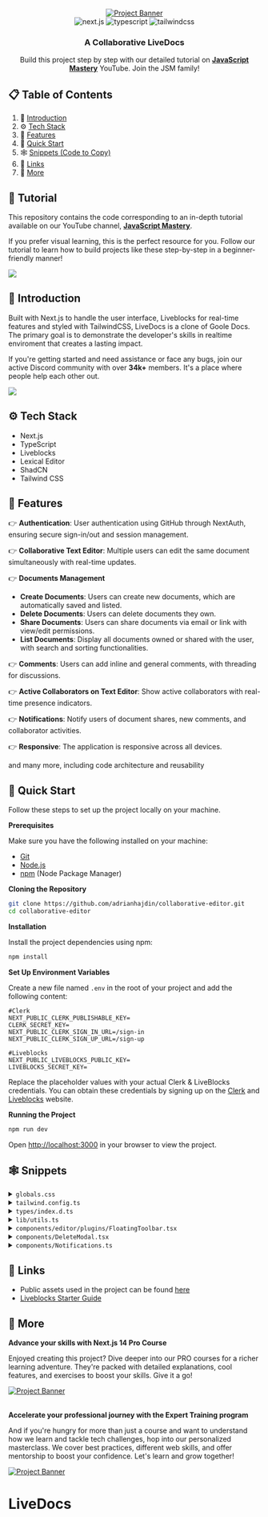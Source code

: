 <div align="center">
  <br />
    <a href="https://youtu.be/y5vE8y_f_OM" target="_blank">
      <img src="https://github.com/user-attachments/assets/eaaeb1f0-22da-46be-9e29-9bef70e0039d" alt="Project Banner">
    </a>
  <br />

  <div>
    <img src="https://img.shields.io/badge/-Next_JS-black?style=for-the-badge&logoColor=white&logo=nextdotjs&color=61DAFB" alt="next.js" />
    <img src="https://img.shields.io/badge/-TypeScript-black?style=for-the-badge&logoColor=white&logo=typescript&color=3178C6" alt="typescript" />
    <img src="https://img.shields.io/badge/-Tailwind_CSS-black?style=for-the-badge&logoColor=white&logo=tailwindcss&color=06B6D4" alt="tailwindcss" />
  </div>

  <h3 align="center">A Collaborative LiveDocs</h3>

   <div align="center">
     Build this project step by step with our detailed tutorial on <a href="https://www.youtube.com/@javascriptmastery/videos" target="_blank"><b>JavaScript Mastery</b></a> YouTube. Join the JSM family!
    </div>
</div>

## 📋 <a name="table">Table of Contents</a>

1. 🤖 [Introduction](#introduction)
2. ⚙️ [Tech Stack](#tech-stack)
3. 🔋 [Features](#features)
4. 🤸 [Quick Start](#quick-start)
5. 🕸️ [Snippets (Code to Copy)](#snippets)
6. 🔗 [Links](#links)
7. 🚀 [More](#more)

## 🚨 Tutorial

This repository contains the code corresponding to an in-depth tutorial available on our YouTube channel, <a href="https://www.youtube.com/@javascriptmastery/videos" target="_blank"><b>JavaScript Mastery</b></a>. 

If you prefer visual learning, this is the perfect resource for you. Follow our tutorial to learn how to build projects like these step-by-step in a beginner-friendly manner!

<a href="https://youtu.be/y5vE8y_f_OM" target="_blank"><img src="https://github.com/sujatagunale/EasyRead/assets/151519281/1736fca5-a031-4854-8c09-bc110e3bc16d" /></a>

## <a name="introduction">🤖 Introduction</a>

Built with Next.js to handle the user interface, Liveblocks for real-time features and styled with TailwindCSS, LiveDocs is a clone of Goole Docs. The primary goal is to demonstrate the developer's skills in realtime enviroment that creates a lasting impact.

If you're getting started and need assistance or face any bugs, join our active Discord community with over **34k+** members. It's a place where people help each other out.

<a href="https://discord.com/invite/n6EdbFJ" target="_blank"><img src="https://github.com/sujatagunale/EasyRead/assets/151519281/618f4872-1e10-42da-8213-1d69e486d02e" /></a>

## <a name="tech-stack">⚙️ Tech Stack</a>

- Next.js
- TypeScript
- Liveblocks
- Lexical Editor
- ShadCN
- Tailwind CSS

## <a name="features">🔋 Features</a>

👉 **Authentication**: User authentication using GitHub through NextAuth, ensuring secure sign-in/out and session management.

👉 **Collaborative Text Editor**: Multiple users can edit the same document simultaneously with real-time updates.

👉 **Documents Management**
   - **Create Documents**: Users can create new documents, which are automatically saved and listed.
   - **Delete Documents**: Users can delete documents they own.
   - **Share Documents**: Users can share documents via email or link with view/edit permissions.
   - **List Documents**: Display all documents owned or shared with the user, with search and sorting functionalities.

👉 **Comments**: Users can add inline and general comments, with threading for discussions.

👉 **Active Collaborators on Text Editor**: Show active collaborators with real-time presence indicators.

👉 **Notifications**: Notify users of document shares, new comments, and collaborator activities.

👉 **Responsive**: The application is responsive across all devices.

and many more, including code architecture and reusability 

## <a name="quick-start">🤸 Quick Start</a>

Follow these steps to set up the project locally on your machine.

**Prerequisites**

Make sure you have the following installed on your machine:

- [Git](https://git-scm.com/)
- [Node.js](https://nodejs.org/en)
- [npm](https://www.npmjs.com/) (Node Package Manager)

**Cloning the Repository**

```bash
git clone https://github.com/adrianhajdin/collaborative-editor.git
cd collaborative-editor
```

**Installation**

Install the project dependencies using npm:

```bash
npm install
```

**Set Up Environment Variables**

Create a new file named `.env` in the root of your project and add the following content:

```env
#Clerk
NEXT_PUBLIC_CLERK_PUBLISHABLE_KEY=
CLERK_SECRET_KEY=
NEXT_PUBLIC_CLERK_SIGN_IN_URL=/sign-in
NEXT_PUBLIC_CLERK_SIGN_UP_URL=/sign-up

#Liveblocks
NEXT_PUBLIC_LIVEBLOCKS_PUBLIC_KEY=
LIVEBLOCKS_SECRET_KEY=
```

Replace the placeholder values with your actual Clerk & LiveBlocks credentials. You can obtain these credentials by signing up on the [Clerk](https://clerk.com/) and [Liveblocks](liveblocks.io/) website.

**Running the Project**

```bash
npm run dev
```

Open [http://localhost:3000](http://localhost:3000) in your browser to view the project.

## <a name="snippets">🕸️ Snippets</a>

<details>
<summary><code>globals.css</code></summary>

```css
@tailwind base;
@tailwind components;
@tailwind utilities;

/* @import "@liveblocks/react-ui/styles.css"; */
/* @import "@liveblocks/react-lexical/styles.css"; */

/* @import "../styles/dark-theme.css"; */

/* ========================================== TAILWIND STYLES */
@layer base {
  :root {
    background: #09111f;
    color: #fff;
    margin: 0;
  }

  .custom-scrollbar::-webkit-scrollbar {
    width: 4px;
    height: 4px;
    border-radius: 50px;
  }

  .custom-scrollbar::-webkit-scrollbar-track {
    background: #09090a;
  }

  .custom-scrollbar::-webkit-scrollbar-thumb {
    background: #2e3d5b;
    border-radius: 50px;
  }

  .custom-scrollbar::-webkit-scrollbar-thumb:hover {
    background: #7878a3;
  }
}

@layer utilities {
  .text-28-semibold {
    @apply text-[28px] font-semibold;
  }
  .text-10-regular {
    @apply text-[10px] font-normal;
  }

  .gradient-blue {
    @apply bg-gradient-to-t from-blue-500 to-blue-400;
  }
  .gradient-red {
    @apply bg-gradient-to-t from-red-500 to-red-400;
  }

  .shad-dialog {
    @apply w-full max-w-[400px] rounded-xl border-none bg-doc bg-cover px-5 py-7 shadow-xl sm:min-w-[500px] !important;
  }

  .shad-dialog button {
    @apply focus:ring-0 focus:ring-offset-0 focus-visible:border-none focus-visible:outline-none focus-visible:ring-transparent focus-visible:ring-offset-0 !important;
  }

  .shad-select {
    @apply w-fit border-none bg-transparent text-blue-100 !important;
  }

  .shad-select svg {
    @apply ml-1 mt-1;
  }

  .shad-select-item {
    @apply cursor-pointer bg-dark-200 text-blue-100 focus:bg-dark-300 hover:bg-dark-300 focus:text-blue-100 !important;
  }

  .shad-popover {
    @apply w-[460px] border-none bg-dark-200 shadow-lg !important;
  }

  .floating-toolbar {
    @apply flex w-full min-w-max items-center justify-center gap-2 rounded-lg bg-dark-350 p-1.5 shadow-xl;
  }

  .floating-toolbar-btn {
    @apply relative inline-flex size-8 items-center justify-center whitespace-nowrap rounded-md text-sm font-medium transition-colors focus-visible:outline-none focus-visible:ring-1 disabled:pointer-events-none disabled:opacity-50;
  }

  .toolbar-wrapper {
    @apply z-50 custom-scrollbar w-screen overflow-auto border-y border-dark-300 bg-dark-100 pl-3 pr-4 shadow-sm;
  }

  .editor-wrapper {
    @apply custom-scrollbar h-[calc(100vh-140px)] gap-5 overflow-auto px-5 pt-5 lg:flex-row lg:items-start lg:justify-center  xl:gap-10 xl:pt-10;
  }

  .header {
    @apply min-h-[92px] min-w-full flex-nowrap bg-dark-100 flex w-full items-center justify-between gap-2 px-4;
  }

  .document-list-container {
    @apply flex flex-col items-center mb-10 w-full gap-10 px-5;
  }

  .document-list-title {
    @apply max-w-[730px] items-end flex w-full justify-between;
  }

  .document-list-item {
    @apply flex items-center justify-between gap-4 rounded-lg bg-doc bg-cover p-5 shadow-xl;
  }

  .document-list-empty {
    @apply flex w-full max-w-[730px] flex-col items-center justify-center gap-5 rounded-lg bg-dark-200 px-10 py-8;
  }

  .document-title-input {
    @apply min-w-[78px] border-none bg-transparent px-0 text-left text-base font-semibold leading-[24px] focus-visible:ring-0 focus-visible:ring-offset-0 disabled:text-black sm:text-xl md:text-center !important;
  }

  .document-title {
    @apply line-clamp-1 border-dark-400 text-base font-semibold leading-[24px] sm:pl-0 sm:text-xl;
  }

  .view-only-tag {
    @apply rounded-md bg-dark-400/50 px-2 py-0.5 text-xs text-blue-100/50;
  }

  .collaborators-list {
    @apply hidden items-center justify-end -space-x-3 overflow-hidden sm:flex;
  }

  .share-input {
    @apply h-11 flex-1 border-none bg-dark-400 focus-visible:ring-0 focus-visible:ring-offset-0 !important;
  }

  .remove-btn {
    @apply rounded-lg bg-transparent px-0 text-red-500 hover:bg-transparent;
  }

  .comments-container {
    @apply mb-10 space-y-4 lg:w-fit flex w-full flex-col items-center justify-center;
  }

  .comment-composer {
    @apply w-full max-w-[800px] border border-dark-300 bg-dark-200 shadow-sm lg:w-[350px];
  }

  .comment-thread {
    @apply w-full max-w-[800px] border border-dark-300 bg-dark-200 shadow-sm lg:w-[350px] transition-all;
  }

  .loader {
    @apply flex size-full h-screen items-center justify-center gap-3 text-white;
  }

  /* ======================== Auth Pages */
  .auth-page {
    @apply flex h-screen w-full flex-col items-center justify-center gap-10;
  }

  /* ======================== Home Page */
  .home-container {
    @apply relative flex min-h-screen w-full flex-col items-center gap-5 sm:gap-10;
  }

  .document-ul {
    @apply flex w-full max-w-[730px] flex-col gap-5;
  }

  /* ======================== CollaborativeRoom */
  .collaborative-room {
    @apply flex size-full max-h-screen flex-1 flex-col items-center overflow-hidden;
  }
}

/* ======================== Clerk Override */
.cl-avatarBox {
  width: 36px;
  height: 36px;
}

.cl-userButtonTrigger {
  height: fit-content !important;
}

.cl-cardBox,
.cl-signIn-start,
.cl-signUp-start,
.cl-footer {
  background: #060d18;
  box-shadow: none;
  padding: 20px;
}

.cl-socialButtonsBlockButton,
.cl-socialButtonsBlockButton:hover {
  height: 40px;
  background-color: #3371ff;
  color: #fff;
}

.cl-internal-2gzuzc {
  filter: brightness(1000%);
}

.cl-logoBox {
  height: 52px;
}

/* ======================== Liveblocks Override */
.lb-root {
  --lb-accent-subtle: #0b1527;
  --lb-radius: 0px;
  --lb-dynamic-background: #1b2840;
}

.lb-comment,
.lb-thread-comments,
.lb-composer,
.lb-comment-reaction {
  background-color: #0f1c34;
  color: #fff;
}

.lb-button {
  --lb-foreground-moderate: #fff;
}

.lb-button:where([data-variant="primary"]) {
  background-color: #161e30;
  color: #b4c6ee;
  padding: 8px;
}

.lb-button:where(
    [data-variant="default"]:not(
        :is(
            :enabled:hover,
            :enabled:focus-visible,
            [aria-expanded="true"],
            [aria-selected="true"]
          )
      )
  ) {
  color: #b4c6ee;
}

.lb-button:where(
    :enabled:hover,
    :enabled:focus-visible,
    [aria-expanded="true"],
    [aria-selected="true"]
  ) {
  --lb-button-background: #161e30;

  color: #b4c6ee;
}

.lb-inbox-notification-list-item:where(:not(:last-of-type)) {
  border-bottom: none;
}

.lb-comment-body,
.lb-dropdown-item,
.lb-dropdown-item-icon,
.lb-composer-editor {
  color: #fff;
}

.lb-composer-action {
  padding: 8px;
}

.lb-comment-content {
  background: #0b1527;
  margin-top: 16px;
  padding: 12px;
  border-radius: 4px;
  font-size: 14px;
}

.lb-comment-date,
.lb-lexical-mention-suggestion-user,
.lb-composer-suggestions-list-item,
.lb-inbox-notification-date,
.lb-comment-author {
  color: #b4c6ee;
}

.data-liveblocks-portal {
  color: #b4c6ee !important;
}

.lb-root:where(:not(.lb-root .lb-root)) {
  --lb-dynamic-background: #1b2840;
  color: #fff;
}

.lb-composer-editor :where([data-placeholder]) {
  color: #b4c6ee;
  font-size: 14px;
}

.lb-lexical-floating-threads-thread:where([data-resolved]) {
  opacity: 40%;
}

.lb-elevation {
  background: #0f1c34;
}
```

</details>

<details>
<summary><code>tailwind.config.ts</code></summary>

```typescript
import type { Config } from 'tailwindcss';

const { fontFamily } = require('tailwindcss/defaultTheme');

const config = {
  darkMode: ['class'],
  content: [
    './pages/**/*.{ts,tsx}',
    './components/**/*.{ts,tsx}',
    './app/**/*.{ts,tsx}',
    './src/**/*.{ts,tsx}',
  ],
  prefix: '',
  theme: {
    container: {
      center: true,
      padding: '2rem',
      screens: {
        '2xl': '1400px',
        xs: '360px',
      },
    },
    extend: {
      colors: {
        blue: {
          100: '#B4C6EE',
          400: '#417BFF',
          500: '#3371FF',
        },
        red: {
          400: '#DD4F56',
          500: '#DC4349',
        },
        dark: {
          100: '#09111F',
          200: '#0B1527',
          300: '#0F1C34',
          350: '#12213B',
          400: '#27344D',
          500: '#2E3D5B',
        },
      },
      fontFamily: {
        sans: ['var(--font-sans)', ...fontFamily.sans],
      },
      keyframes: {
        'accordion-down': {
          from: { height: '0' },
          to: { height: 'var(--radix-accordion-content-height)' },
        },
        'accordion-up': {
          from: { height: 'var(--radix-accordion-content-height)' },
          to: { height: '0' },
        },
      },
      backgroundImage: {
        doc: 'url(/assets/images/doc.png)',
        modal: 'url(/assets/images/modal.png)',
      },
      animation: {
        'accordion-down': 'accordion-down 0.2s ease-out',
        'accordion-up': 'accordion-up 0.2s ease-out',
      },
    },
  },
  plugins: [require('tailwindcss-animate')],
} satisfies Config;

export default config;
```

</details>

<details>
<summary><code>types/index.d.ts</code></summary>

```typescript
/* eslint-disable no-unused-vars */
declare type SearchParamProps = {
  params: { [key: string]: string };
  searchParams: { [key: string]: string | string[] | undefined };
};

declare type AccessType = ["room:write"] | ["room:read", "room:presence:write"];

declare type RoomAccesses = Record<string, AccessType>;

declare type UserType = "creator" | "editor" | "viewer";

declare type RoomMetadata = {
  creatorId: string;
  email: string;
  title: string;
};

declare type CreateDocumentParams = {
  userId: string;
  email: string;
};

declare type User = {
  id: string;
  name: string;
  email: string;
  avatar: string;
  color: string;
  userType?: UserType;
};

declare type ShareDocumentParams = {
  roomId: string;
  email: string;
  userType: UserType;
  updatedBy: User;
};

declare type UserTypeSelectorParams = {
  userType: string;
  setUserType: React.Dispatch<React.SetStateAction<UserType>>;
  onClickHandler?: (value: string) => void;
};

declare type ShareDocumentDialogProps = {
  roomId: string;
  collaborators: User[];
  creatorId: string;
  currentUserType: UserType;
};

declare type HeaderProps = {
  children: React.ReactNode;
  className?: string;
};

declare type CollaboratorProps = {
  roomId: string;
  email: string;
  creatorId: string;
  collaborator: User;
  user: User;
};

declare type CollaborativeRoomProps = {
  roomId: string;
  roomMetadata: RoomMetadata;
  users: User[];
  currentUserType: UserType;
};

declare type AddDocumentBtnProps = {
  userId: string;
  email: string;
};

declare type DeleteModalProps = { roomId: string };

declare type ThreadWrapperProps = { thread: ThreadData<BaseMetadata> };
```

</details>

<details>
<summary><code>lib/utils.ts</code></summary>

```typescript
import { type ClassValue, clsx } from 'clsx';
import { twMerge } from 'tailwind-merge';

export function cn(...inputs: ClassValue[]) {
  return twMerge(clsx(inputs));
}

export const parseStringify = (value: any) => JSON.parse(JSON.stringify(value));

export const getAccessType = (userType: UserType) => {
  switch (userType) {
    case 'creator':
      return ['room:write'];
    case 'editor':
      return ['room:write'];
    case 'viewer':
      return ['room:read', 'room:presence:write'];
    default:
      return ['room:read', 'room:presence:write'];
  }
};

export const dateConverter = (timestamp: string): string => {
  const timestampNum = Math.round(new Date(timestamp).getTime() / 1000);
  const date: Date = new Date(timestampNum * 1000);
  const now: Date = new Date();

  const diff: number = now.getTime() - date.getTime();
  const diffInSeconds: number = diff / 1000;
  const diffInMinutes: number = diffInSeconds / 60;
  const diffInHours: number = diffInMinutes / 60;
  const diffInDays: number = diffInHours / 24;

  switch (true) {
    case diffInDays > 7:
      return `${Math.floor(diffInDays / 7)} weeks ago`;
    case diffInDays >= 1 && diffInDays <= 7:
      return `${Math.floor(diffInDays)} days ago`;
    case diffInHours >= 1:
      return `${Math.floor(diffInHours)} hours ago`;
    case diffInMinutes >= 1:
      return `${Math.floor(diffInMinutes)} minutes ago`;
    default:
      return 'Just now';
  }
};

// Function to generate a random color in hex format, excluding specified colors
export function getRandomColor() {
  const avoidColors = ['#000000', '#FFFFFF', '#8B4513']; // Black, White, Brown in hex format

  let randomColor;
  do {
    // Generate random RGB values
    const r = Math.floor(Math.random() * 256); // Random number between 0-255
    const g = Math.floor(Math.random() * 256);
    const b = Math.floor(Math.random() * 256);

    // Convert RGB to hex format
    randomColor = `#${r.toString(16)}${g.toString(16)}${b.toString(16)}`;
  } while (avoidColors.includes(randomColor));

  return randomColor;
}

export const brightColors = [
  '#2E8B57', // Darker Neon Green
  '#FF6EB4', // Darker Neon Pink
  '#00CDCD', // Darker Cyan
  '#FF00FF', // Darker Neon Magenta
  '#FF007F', // Darker Bright Pink
  '#FFD700', // Darker Neon Yellow
  '#00CED1', // Darker Neon Mint Green
  '#FF1493', // Darker Neon Red
  '#00CED1', // Darker Bright Aqua
  '#FF7F50', // Darker Neon Coral
  '#9ACD32', // Darker Neon Lime
  '#FFA500', // Darker Neon Orange
  '#32CD32', // Darker Neon Chartreuse
  '#ADFF2F', // Darker Neon Yellow Green
  '#DB7093', // Darker Neon Fuchsia
  '#00FF7F', // Darker Spring Green
  '#FFD700', // Darker Electric Lime
  '#FF007F', // Darker Bright Magenta
  '#FF6347', // Darker Neon Vermilion
];

export function getUserColor(userId: string) {
  let sum = 0;
  for (let i = 0; i < userId.length; i++) {
    sum += userId.charCodeAt(i);
  }

  const colorIndex = sum % brightColors.length;
  return brightColors[colorIndex];
}
```

</details>

<details>
<summary><code>components/editor/plugins/FloatingToolbar.tsx</code></summary>

```typescript
import {
  autoUpdate,
  flip,
  hide,
  limitShift,
  offset,
  shift,
  size,
  useFloating,
} from '@floating-ui/react-dom';
import { useLexicalComposerContext } from '@lexical/react/LexicalComposerContext';
import { OPEN_FLOATING_COMPOSER_COMMAND } from '@liveblocks/react-lexical';
import type { LexicalEditor, LexicalNode } from 'lexical';
import { $getSelection, $isRangeSelection, $isTextNode } from 'lexical';
import Image from 'next/image';
import { useEffect, useLayoutEffect, useState } from 'react';
import * as React from 'react';
import { createPortal } from 'react-dom';

export default function FloatingToolbar() {
  const [editor] = useLexicalComposerContext();

  const [range, setRange] = useState<Range | null>(null);

  useEffect(() => {
    editor.registerUpdateListener(({ tags }) => {
      return editor.getEditorState().read(() => {
        // Ignore selection updates related to collaboration
        if (tags.has('collaboration')) return;

        const selection = $getSelection();
        if (!$isRangeSelection(selection) || selection.isCollapsed()) {
          setRange(null);
          return;
        }

        const { anchor, focus } = selection;

        const range = createDOMRange(
          editor,
          anchor.getNode(),
          anchor.offset,
          focus.getNode(),
          focus.offset,
        );

        setRange(range);
      });
    });
  }, [editor]);

  if (range === null) return null;

  return (
    <Toolbar range={range} onRangeChange={setRange} container={document.body} />
  );
}

function Toolbar({
  range,
  onRangeChange,
  container,
}: {
  range: Range;
  onRangeChange: (range: Range | null) => void;
  container: HTMLElement;
}) {
  const [editor] = useLexicalComposerContext();

  const padding = 20;

  const {
    refs: { setReference, setFloating },
    strategy,
    x,
    y,
  } = useFloating({
    strategy: 'fixed',
    placement: 'bottom',
    middleware: [
      flip({ padding, crossAxis: false }),
      offset(10),
      hide({ padding }),
      shift({ padding, limiter: limitShift() }),
      size({ padding }),
    ],
    whileElementsMounted: (...args) => {
      return autoUpdate(...args, {
        animationFrame: true,
      });
    },
  });

  useLayoutEffect(() => {
    setReference({
      getBoundingClientRect: () => range.getBoundingClientRect(),
    });
  }, [setReference, range]);

  return createPortal(
    <div
      ref={setFloating}
      style={{
        position: strategy,
        top: 0,
        left: 0,
        transform: `translate3d(${Math.round(x)}px, ${Math.round(y)}px, 0)`,
        minWidth: 'max-content',
      }}
    >
      <div className="floating-toolbar">
        <button
          onClick={() => {
            const isOpen = editor.dispatchCommand(
              OPEN_FLOATING_COMPOSER_COMMAND,
              undefined,
            );
            if (isOpen) {
              onRangeChange(null);
            }
          }}
          className="floating-toolbar-btn"
        >
          <Image
            src="/assets/icons/comment.svg"
            alt="comment"
            width={24}
            height={24}
          />
        </button>
      </div>
    </div>,
    container,
  );
}

/**
 * MIT License
 * Copyright (c) Meta Platforms, Inc. and affiliates.

 * Permission is hereby granted, free of charge, to any person obtaining a copy
 * of this software and associated documentation files (the "Software"), to deal
 * in the Software without restriction, including without limitation the rights
 * to use, copy, modify, merge, publish, distribute, sublicense, and/or sell
 * copies of the Software, and to permit persons to whom the Software is
 * furnished to do so, subject to the following conditions:
 * 
 * The above copyright notice and this permission notice shall be included in all
 * copies or substantial portions of the Software.
 * 
 * THE SOFTWARE IS PROVIDED "AS IS", WITHOUT WARRANTY OF ANY KIND, EXPRESS OR
 * IMPLIED, INCLUDING BUT NOT LIMITED TO THE WARRANTIES OF MERCHANTABILITY,
 * FITNESS FOR A PARTICULAR PURPOSE AND NONINFRINGEMENT. IN NO EVENT SHALL THE
 * AUTHORS OR COPYRIGHT HOLDERS BE LIABLE FOR ANY CLAIM, DAMAGES OR OTHER
 * LIABILITY, WHETHER IN AN ACTION OF CONTRACT, TORT OR OTHERWISE, ARISING FROM,
 * OUT OF OR IN CONNECTION WITH THE SOFTWARE OR THE USE OR OTHER DEALINGS IN THE
 * SOFTWARE.
 */

function getDOMTextNode(element: Node | null): Text | null {
  let node = element;

  while (node !== null) {
    if (node.nodeType === Node.TEXT_NODE) {
      return node as Text;
    }

    node = node.firstChild;
  }

  return null;
}

function getDOMIndexWithinParent(node: ChildNode): [ParentNode, number] {
  const parent = node.parentNode;

  if (parent === null) {
    throw new Error('Should never happen');
  }

  return [parent, Array.from(parent.childNodes).indexOf(node)];
}

/**
 * Creates a selection range for the DOM.
 * @param editor - The lexical editor.
 * @param anchorNode - The anchor node of a selection.
 * @param _anchorOffset - The amount of space offset from the anchor to the focus.
 * @param focusNode - The current focus.
 * @param _focusOffset - The amount of space offset from the focus to the anchor.
 * @returns The range of selection for the DOM that was created.
 */
export function createDOMRange(
  editor: LexicalEditor,
  anchorNode: LexicalNode,
  _anchorOffset: number,
  focusNode: LexicalNode,
  _focusOffset: number,
): Range | null {
  const anchorKey = anchorNode.getKey();
  const focusKey = focusNode.getKey();
  const range = document.createRange();
  let anchorDOM: Node | Text | null = editor.getElementByKey(anchorKey);
  let focusDOM: Node | Text | null = editor.getElementByKey(focusKey);
  let anchorOffset = _anchorOffset;
  let focusOffset = _focusOffset;

  if ($isTextNode(anchorNode)) {
    anchorDOM = getDOMTextNode(anchorDOM);
  }

  if ($isTextNode(focusNode)) {
    focusDOM = getDOMTextNode(focusDOM);
  }

  if (
    anchorNode === undefined ||
    focusNode === undefined ||
    anchorDOM === null ||
    focusDOM === null
  ) {
    return null;
  }

  if (anchorDOM.nodeName === 'BR') {
    [anchorDOM, anchorOffset] = getDOMIndexWithinParent(anchorDOM as ChildNode);
  }

  if (focusDOM.nodeName === 'BR') {
    [focusDOM, focusOffset] = getDOMIndexWithinParent(focusDOM as ChildNode);
  }

  const firstChild = anchorDOM.firstChild;

  if (
    anchorDOM === focusDOM &&
    firstChild !== null &&
    firstChild.nodeName === 'BR' &&
    anchorOffset === 0 &&
    focusOffset === 0
  ) {
    focusOffset = 1;
  }

  try {
    range.setStart(anchorDOM, anchorOffset);
    range.setEnd(focusDOM, focusOffset);
  } catch (e) {
    return null;
  }

  if (
    range.collapsed &&
    (anchorOffset !== focusOffset || anchorKey !== focusKey)
  ) {
    // Range is backwards, we need to reverse it
    range.setStart(focusDOM, focusOffset);
    range.setEnd(anchorDOM, anchorOffset);
  }

  return range;
}
```

</details>

<details>
<summary><code>components/DeleteModal.tsx</code></summary>

```typescript
"use client";

import Image from "next/image";
import { useState } from "react";

import { deleteDocument } from "@/lib/actions/room.actions";

import {
  Dialog,
  DialogClose,
  DialogContent,
  DialogDescription,
  DialogFooter,
  DialogHeader,
  DialogTitle,
  DialogTrigger,
} from "@/components/ui/dialog";

import { Button } from "./ui/button";

export const DeleteModal = ({ roomId }: DeleteModalProps) => {
  const [open, setOpen] = useState(false);
  const [loading, setLoading] = useState(false);

  const deleteDocumentHandler = async () => {
    setLoading(true);

    try {
      await deleteDocument(roomId);
      setOpen(false);
    } catch (error) {
      console.log("Error notif:", error);
    }

    setLoading(false);
  };

  return (
    <Dialog open={open} onOpenChange={setOpen}>
      <DialogTrigger asChild>
        <Button className="min-w-9 rounded-xl bg-transparent p-2 transition-all">
          <Image
            src="/assets/icons/delete.svg"
            alt="delete"
            width={20}
            height={20}
            className="mt-1"
          />
        </Button>
      </DialogTrigger>
      <DialogContent className="shad-dialog">
        <DialogHeader>
          <Image
            src="/assets/icons/delete-modal.svg"
            alt="delete"
            width={48}
            height={48}
            className="mb-4"
          />
          <DialogTitle>Delete document</DialogTitle>
          <DialogDescription>
            Are you sure you want to delete this document? This action cannot be
            undone.
          </DialogDescription>
        </DialogHeader>

        <DialogFooter className="mt-5">
          <DialogClose asChild className="w-full bg-dark-400 text-white">
            Cancel
          </DialogClose>

          <Button
            variant="destructive"
            onClick={deleteDocumentHandler}
            className="gradient-red w-full"
          >
            {loading ? "Deleting..." : "Delete"}
          </Button>
        </DialogFooter>
      </DialogContent>
    </Dialog>
  );
};
```

</details>

<details>
<summary><code>components/Notifications.ts</code></summary>

```typescript
"use client";

import {
  useInboxNotifications,
  useUnreadInboxNotificationsCount,
} from "@liveblocks/react/suspense";
import {
  InboxNotification,
  InboxNotificationList,
  LiveblocksUIConfig,
} from "@liveblocks/react-ui";
import Image from "next/image";
import { ReactNode } from "react";

import {
  Popover,
  PopoverContent,
  PopoverTrigger,
} from "@/components/ui/popover";

export const Notifications = () => {
  const { inboxNotifications } = useInboxNotifications();
  const { count } = useUnreadInboxNotificationsCount();

  const unreadNotifications = inboxNotifications.filter(
    (notification) => !notification.readAt // Filter unread notifications
  );

  return (
    <Popover>
      <PopoverTrigger className="relative flex size-10 items-center justify-center rounded-lg">
        <Image
          src="/assets/icons/bell.svg"
          alt="inbox"
          width={24}
          height={24}
        />
        {count > 0 && (
          <div className="absolute right-2 top-2 z-20 size-2 rounded-full bg-blue-500" />
        )}
      </PopoverTrigger>
      <PopoverContent align="end" className="shad-popover">
        <LiveblocksUIConfig
          overrides={{
            INBOX_NOTIFICATION_TEXT_MENTION: (user: ReactNode) => {
              return <>{user} mentioned you</>;
            },
          }}
        >
          <InboxNotificationList>
            {unreadNotifications.length <= 0 && (
              <p className="py-2 text-center text-dark-500">
                No notifications yet
              </p>
            )}

            {unreadNotifications.length > 0 &&
              unreadNotifications.map((inboxNotification: any) => (
                <InboxNotification
                  key={inboxNotification.id}
                  inboxNotification={inboxNotification}
                  className="bg-dark-200 text-white"
                  href={`/documents/${inboxNotification.roomId}`}
                  showActions={false}
                  kinds={{
                    thread: (props) => (
                      <InboxNotification.Thread
                        {...props}
                        showRoomName={false}
                        showActions={false}
                      />
                    ),
                    textMention: (props) => {
                      return (
                        <InboxNotification.TextMention
                          {...props}
                          showRoomName={false}
                        />
                      );
                    },
                    $documentAccess: (props) => {
                      const { title, avatar } =
                        props.inboxNotification.activities[0].data;

                      return (
                        <InboxNotification.Custom
                          {...props}
                          title={title}
                          aside={
                            <InboxNotification.Icon className="bg-transparent">
                              <Image
                                src={(avatar as string) || ""}
                                width={36}
                                height={36}
                                alt="avatar"
                                className="rounded-full"
                              />
                            </InboxNotification.Icon>
                          }
                        >
                          {props.children}
                        </InboxNotification.Custom>
                      );
                    },
                  }}
                />
              ))}
          </InboxNotificationList>
        </LiveblocksUIConfig>
      </PopoverContent>
    </Popover>
  );
};
```

</details>

## <a name="links">🔗 Links</a>

- Public assets used in the project can be found [here](https://drive.google.com/file/d/1MCQaP-imgDdopwcUn4CN_D-WglDc--Ho/view?usp=sharing)
- [Liveblocks Starter Guide](https://liveblocks.io/docs/get-started/nextjs-lexical)

## <a name="more">🚀 More</a>

**Advance your skills with Next.js 14 Pro Course**

Enjoyed creating this project? Dive deeper into our PRO courses for a richer learning adventure. They're packed with detailed explanations, cool features, and exercises to boost your skills. Give it a go!

<a href="https://jsmastery.pro/next14" target="_blank">
<img src="https://github.com/sujatagunale/EasyRead/assets/151519281/557837ce-f612-4530-ab24-189e75133c71" alt="Project Banner">
</a>

<br />
<br />

**Accelerate your professional journey with the Expert Training program**

And if you're hungry for more than just a course and want to understand how we learn and tackle tech challenges, hop into our personalized masterclass. We cover best practices, different web skills, and offer mentorship to boost your confidence. Let's learn and grow together!

<a href="https://www.jsmastery.pro/masterclass" target="_blank">
<img src="https://github.com/sujatagunale/EasyRead/assets/151519281/fed352ad-f27b-400d-9b8f-c7fe628acb84" alt="Project Banner">
</a>

#
# LiveDocs
